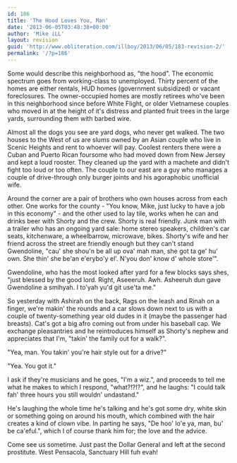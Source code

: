 ```yaml
---
id: 186
title: 'The Hood Loves You, Man'
date: '2013-06-05T03:48:38+00:00'
author: 'Mike iLL'
layout: revision
guid: 'http://www.obliteration.com/illboy/2013/06/05/183-revision-2/'
permalink: '/?p=186'
---
```


Some would describe this neighborhood as, "the hood". The economic spectrum goes from working-class to unemployed. Thirty percent of the homes are either rentals, HUD homes (government subsidized) or vacant foreclosures. The owner-occupied homes are mostly retirees who've been in this neighborhood since before White Flight, or older Vietnamese couples who moved in at the height of it's distress and planted fruit trees in the large yards, surrounding them with barbed wire.

Almost all the dogs you see are yard dogs, who never get walked. The two houses to the West of us are slums owned by an Asian couple who live in Scenic Heights and rent to whoever will pay. Coolest renters there were a Cuban and Puerto Rican foursome who had moved down from New Jersey and kept a loud rooster. They cleaned up the yard with a machete and didn't fight too loud or too often. The couple to our east are a guy who manages a couple of drive-through only burger joints and his agoraphobic unofficial wife.

Around the corner are a pair of brothers who own houses across from each other. One works for the county - "You know, Mike, just lucky to have a job in this economy" - and the other used to lay tile, works when he can and drinks beer with Shorty and the crew. Shorty is real friendly. Junk man with a trailer who has an ongoing yard sale: home stereo speakers, children's car seats, kitchenware, a wheelbarrow, microwave, bikes. Shorty's wife and her friend across the street are friendly enough but they can't stand Gwendoline, "cau' she shou'n be all up ova' mah man, she got ta ge' hu' own. She thin' she be'an e'erybo'y el'. N'you don' know d' whole store'".

Gwendoline, who has the most looked after yard for a few blocks says shes, "just blessed by the good lord. Right, Aseeeruh. Awh. Asheeruh dun gave Gwendoline a smihyah. I to'yah yu'd git use'ta me."

So yesterday with Ashirah on the back, Rags on the leash and Rinah on a finger, we're makin' the rounds and a car slows down next to us with a couple of twenty-something year old dudes in it (maybe the passenger had breasts). Cat's got a big afro coming out from under his baseball cap. We exchange pleasantries and he reintroduces himself as Shorty's nephew and appreciates that I'm, "takin' the family out for a walk?".

"Yea, man. You takin' you're hair style out for a drive?"

"Yea. You got it."

I ask if they're musicians and he goes, "I'm a wiz.", and proceeds to tell me what he makes to which I respond, "what?!?!?", and he laughs: "I could talk fah' three hours you still wouldn' undastand."

He's laughing the whole time he's talking and he's got some dry, white skin or something going on around his mouth, which combined with the hair creates a kind of clown vibe. In parting he says, "De hoo' lo'e ya, man, bu' be ca'eful.", which I of course thank him for; the love and the advice.

Come see us sometime. Just past the Dollar General and left at the second prostitute. West Pensacola, Sanctuary Hill fuh evah!